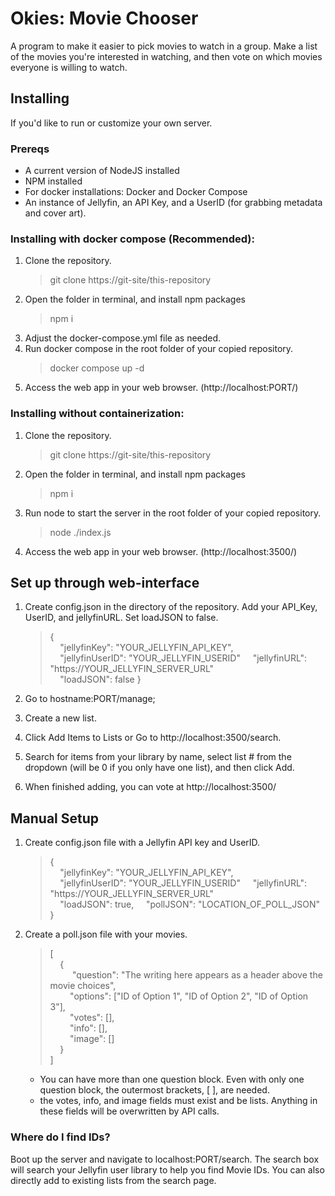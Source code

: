 # Okies: Movie Chooser
A program to make it easier to pick movies to watch in a group. Make a list of the movies you're interested in watching, and then vote on which movies everyone is willing to watch.

## Installing

If you'd like to run or customize your own server.

### Prereqs
- A current version of NodeJS installed
- NPM installed
- For docker installations: Docker and Docker Compose
- An instance of Jellyfin, an API Key, and a UserID (for grabbing metadata and cover art).


### Installing with docker compose (Recommended):
1. Clone the repository.
    > git clone https://git-site/this-repository
2. Open the folder in terminal, and install npm packages
    > npm i
3. Adjust the docker-compose.yml file as needed.
4. Run docker compose in the root folder of your copied repository.
    > docker compose up -d
5. Access the web app in your web browser. (http://localhost:PORT/)

### Installing without containerization:
1. Clone the repository.
    > git clone https://git-site/this-repository
2. Open the folder in terminal, and install npm packages
    > npm i
3. Run node to start the server in the root folder of your copied repository.
    > node ./index.js
4. Access the web app in your web browser. (http://localhost:3500/)

## Set up through web-interface

1. Create config.json in the directory of the repository. Add your API_Key, UserID, and jellyfinURL. Set loadJSON to false.

    >{  
    >&nbsp;&nbsp;&nbsp;&nbsp;"jellyfinKey": "YOUR_JELLYFIN_API_KEY",  
    >&nbsp;&nbsp;&nbsp;&nbsp;"jellyfinUserID": "YOUR_JELLYFIN_USERID"
    >&nbsp;&nbsp;&nbsp;&nbsp;"jellyfinURL": "https://YOUR_JELLYFIN_SERVER_URL"  
    >&nbsp;&nbsp;&nbsp;&nbsp;"loadJSON": false
    >}

2. Go to hostname:PORT/manage;

3. Create a new list.

4. Click Add Items to Lists or Go to http://localhost:3500/search.

5. Search for items from your library by name, select list # from the dropdown (will be 0 if you only have one list), and then click Add.

6. When finished adding, you can vote at http://localhost:3500/


## Manual Setup
1. Create config.json file with a Jellyfin API key and UserID.

    >{  
    >&nbsp;&nbsp;&nbsp;&nbsp;"jellyfinKey": "YOUR_JELLYFIN_API_KEY",  
    >&nbsp;&nbsp;&nbsp;&nbsp;"jellyfinUserID": "YOUR_JELLYFIN_USERID"
    >&nbsp;&nbsp;&nbsp;&nbsp;"jellyfinURL": "https://YOUR_JELLYFIN_SERVER_URL"  
    >&nbsp;&nbsp;&nbsp;&nbsp;"loadJSON": true,
    >&nbsp;&nbsp;&nbsp;&nbsp;"pollJSON": "LOCATION_OF_POLL_JSON"
    >}

2. Create a poll.json file with your movies.

    >[  
    &nbsp;&nbsp;&nbsp;&nbsp;{  
    &nbsp;&nbsp;&nbsp;&nbsp;&nbsp;&nbsp;&nbsp;&nbsp;    "question": "The writing here appears as a header above the movie choices",  
    &nbsp;&nbsp;&nbsp;&nbsp;&nbsp;&nbsp;&nbsp;&nbsp;"options": ["ID of Option 1", "ID of Option 2", "ID of Option 3"],  
    &nbsp;&nbsp;&nbsp;&nbsp;&nbsp;&nbsp;&nbsp;&nbsp;"votes": [],  
    &nbsp;&nbsp;&nbsp;&nbsp;&nbsp;&nbsp;&nbsp;&nbsp;"info": [],  
    &nbsp;&nbsp;&nbsp;&nbsp;&nbsp;&nbsp;&nbsp;&nbsp;"image": []  
    &nbsp;&nbsp;&nbsp;&nbsp;}  
    ]

    - You can have more than one question block. Even with only one question block, the outermost brackets, [ ], are needed.
    - the votes, info, and image fields must exist and be lists. Anything in these fields will be overwritten by API calls.

### Where do I find IDs?

Boot up the server and navigate to localhost:PORT/search. The search box will search your Jellyfin user library to help you find Movie IDs. You can also directly add to existing lists from the search page.